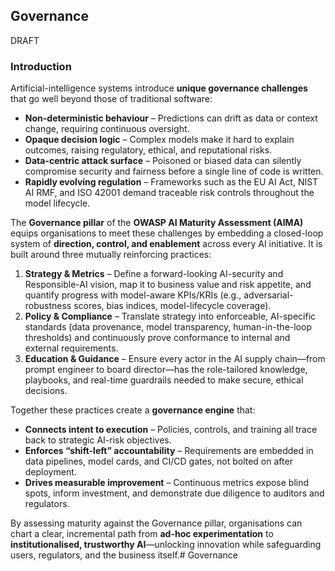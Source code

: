 ## Governance
DRAFT  

### Introduction  

Artificial-intelligence systems introduce **unique governance challenges** that go well beyond those of traditional software:

* **Non-deterministic behaviour** – Predictions can drift as data or context change, requiring continuous oversight.  
* **Opaque decision logic** – Complex models make it hard to explain outcomes, raising regulatory, ethical, and reputational risks.  
* **Data-centric attack surface** – Poisoned or biased data can silently compromise security and fairness before a single line of code is written.  
* **Rapidly evolving regulation** – Frameworks such as the EU AI Act, NIST AI RMF, and ISO 42001 demand traceable risk controls throughout the model lifecycle.

The **Governance pillar** of the **OWASP AI Maturity Assessment (AIMA)** equips organisations to meet these challenges by embedding a closed-loop system of **direction, control, and enablement** across every AI initiative. It is built around three mutually reinforcing practices:

1. **Strategy & Metrics** – Define a forward-looking AI-security and Responsible-AI vision, map it to business value and risk appetite, and quantify progress with model-aware KPIs/KRIs (e.g., adversarial-robustness scores, bias indices, model-lifecycle coverage).  
2. **Policy & Compliance** – Translate strategy into enforceable, AI-specific standards (data provenance, model transparency, human-in-the-loop thresholds) and continuously prove conformance to internal and external requirements.  
3. **Education & Guidance** – Ensure every actor in the AI supply chain—from prompt engineer to board director—has the role-tailored knowledge, playbooks, and real-time guardrails needed to make secure, ethical decisions.

Together these practices create a **governance engine** that:

* **Connects intent to execution** – Policies, controls, and training all trace back to strategic AI-risk objectives.  
* **Enforces “shift-left” accountability** – Requirements are embedded in data pipelines, model cards, and CI/CD gates, not bolted on after deployment.  
* **Drives measurable improvement** – Continuous metrics expose blind spots, inform investment, and demonstrate due diligence to auditors and regulators.

By assessing maturity against the Governance pillar, organisations can chart a clear, incremental path from **ad-hoc experimentation** to **institutionalised, trustworthy AI**—unlocking innovation while safeguarding users, regulators, and the business itself.# Governance

